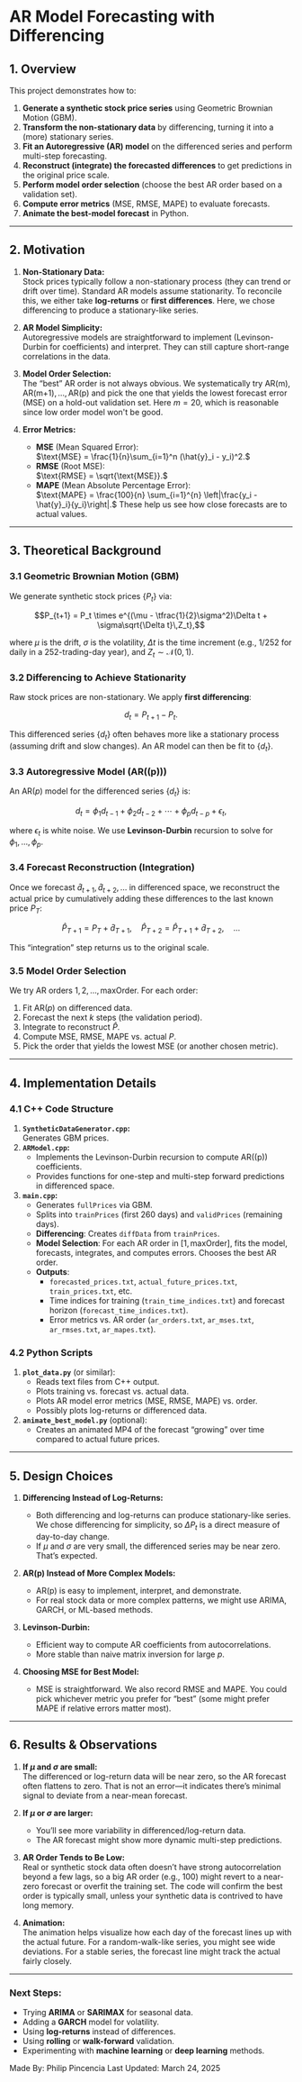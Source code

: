 # AR Model Forecasting with Differencing 

## 1. Overview

This project demonstrates how to:

1. **Generate a synthetic stock price series** using Geometric Brownian Motion (GBM).  
2. **Transform the non-stationary data** by differencing, turning it into a (more) stationary series.  
3. **Fit an Autoregressive (AR) model** on the differenced series and perform multi-step forecasting.  
4. **Reconstruct (integrate) the forecasted differences** to get predictions in the original price scale.  
5. **Perform model order selection** (choose the best AR order based on a validation set).  
6. **Compute error metrics** (MSE, RMSE, MAPE) to evaluate forecasts.  
7. **Animate the best-model forecast** in Python.

---

## 2. Motivation

1. **Non-Stationary Data:**  
   Stock prices typically follow a non-stationary process (they can trend or drift over time). Standard AR models assume stationarity. To reconcile this, we either take **log-returns** or **first differences**. Here, we chose differencing to produce a stationary-like series.

2. **AR Model Simplicity:**  
   Autoregressive models are straightforward to implement (Levinson-Durbin for coefficients) and interpret. They can still capture short-range correlations in the data.

3. **Model Order Selection:**  
   The “best” AR order is not always obvious. We systematically try $\text{AR(m)}, \text{AR(m+1)},...,\text{AR(p)}$ and pick the one that yields the lowest forecast error (MSE) on a hold-out validation set. Here $m=20$, which is reasonable since low order model won't be good. 

4. **Error Metrics:**  
   - **MSE** (Mean Squared Error):  
     $\text{MSE} = \frac{1}{n}\sum_{i=1}^n (\hat{y}_i - y_i)^2.$
   - **RMSE** (Root MSE):  
     $\text{RMSE} = \sqrt{\text{MSE}}.$
   - **MAPE** (Mean Absolute Percentage Error):  
     $\text{MAPE} = \frac{100}{n} \sum_{i=1}^{n} \left|\frac{y_i - \hat{y}_i}{y_i}\right|.$
   These help us see how close forecasts are to actual values.
---

## 3. Theoretical Background

### 3.1 Geometric Brownian Motion (GBM)

We generate synthetic stock prices $\{P_t\}$ via:

$$P_{t+1} = P_t \times e^{(\mu - \tfrac{1}{2}\sigma^2)\Delta t + \sigma\sqrt{\Delta t}\,Z_t},$$

where $\mu$ is the drift, $\sigma$ is the volatility, $\Delta t$ is the time increment (e.g., $1/252$ for daily in a 252-trading-day year), and $Z_t \sim \mathcal{N}(0,1)$.

### 3.2 Differencing to Achieve Stationarity

Raw stock prices are non-stationary. We apply **first differencing**:

$$d_t = P_{t+1} - P_t.$$

This differenced series $\{d_t\}$ often behaves more like a stationary process (assuming drift and slow changes). An AR model can then be fit to $\{d_t\}$.

### 3.3 Autoregressive Model (AR(\(p\)))

An $\text{AR}(p)$ model for the differenced series $\{d_t\}$ is:

  $$d_{t} = \phi_1 d_{t-1} + \phi_2 d_{t-2} + \cdots + \phi_p d_{t-p} + \epsilon_t,$$
  
where $\epsilon_t$ is white noise. We use **Levinson-Durbin** recursion to solve for $\phi_1, \ldots, \phi_p$.

### 3.4 Forecast Reconstruction (Integration)

Once we forecast $\hat{d}_{t+1}, \hat{d}_{t+2}, \ldots$ in differenced space, we reconstruct the actual price by cumulatively adding these differences to the last known price $P_{T}$:

$$\hat{P}_{T+1} = P_T + \hat{d}_{T+1},\quad\hat{P}_{T+2} = \hat{P}_{T+1} + \hat{d}_{T+2},\quad \dots$$
  
This “integration” step returns us to the original scale.

### 3.5 Model Order Selection

We try AR orders $1,2,\ldots,\text{maxOrder}$. For each order:
1. Fit $\text{AR}(p)$ on differenced data.
2. Forecast the next $k$ steps (the validation period).
3. Integrate to reconstruct $\hat{P}$.
4. Compute MSE, RMSE, MAPE vs. actual $P$.
5. Pick the order that yields the lowest MSE (or another chosen metric).

---

## 4. Implementation Details

### 4.1 C++ Code Structure

1. **`SyntheticDataGenerator.cpp`:**  
   Generates GBM prices.  
2. **`ARModel.cpp`:**  
   - Implements the Levinson-Durbin recursion to compute AR(\(p\)) coefficients.  
   - Provides functions for one-step and multi-step forward predictions in differenced space.  
3. **`main.cpp`:**  
   - Generates `fullPrices` via GBM.  
   - Splits into `trainPrices` (first 260 days) and `validPrices` (remaining days).  
   - **Differencing**: Creates `diffData` from `trainPrices`.  
   - **Model Selection**: For each AR order in $[1,\text{maxOrder}]$, fits the model, forecasts, integrates, and computes errors. Chooses the best AR order.  
   - **Outputs**:  
     - `forecasted_prices.txt`, `actual_future_prices.txt`, `train_prices.txt`, etc.  
     - Time indices for training (`train_time_indices.txt`) and forecast horizon (`forecast_time_indices.txt`).  
     - Error metrics vs. AR order (`ar_orders.txt`, `ar_mses.txt`, `ar_rmses.txt`, `ar_mapes.txt`).  

### 4.2 Python Scripts

1. **`plot_data.py`** (or similar):  
   - Reads text files from C++ output.  
   - Plots training vs. forecast vs. actual data.  
   - Plots AR model error metrics (MSE, RMSE, MAPE) vs. order.  
   - Possibly plots log-returns or differenced data.  
2. **`animate_best_model.py`** (optional):  
   - Creates an animated MP4 of the forecast “growing” over time compared to actual future prices.

---

## 5. Design Choices

1. **Differencing Instead of Log-Returns:**  
   - Both differencing and log-returns can produce stationary-like series. We chose differencing for simplicity, so $\Delta P_t$ is a direct measure of day-to-day change.  
   - If $\mu$ and $\sigma$ are very small, the differenced series may be near zero. That’s expected.

2. **$\text{AR(p)}$ Instead of More Complex Models:**  
   - $\text{AR(p)}$ is easy to implement, interpret, and demonstrate.  
   - For real stock data or more complex patterns, we might use ARIMA, GARCH, or ML-based methods.

3. **Levinson-Durbin:**  
   - Efficient way to compute AR coefficients from autocorrelations.  
   - More stable than naive matrix inversion for large $p$.

4. **Choosing MSE for Best Model:**  
   - MSE is straightforward. We also record RMSE and MAPE. You could pick whichever metric you prefer for “best” (some might prefer MAPE if relative errors matter most).

---

## 6. Results & Observations

1. **If $\mu$ and $\sigma$ are small:**  
   The differenced or log-return data will be near zero, so the AR forecast often flattens to zero. That is not an error—it indicates there’s minimal signal to deviate from a near-mean forecast.

2. **If $\mu$ or $\sigma$ are larger:**  
   - You’ll see more variability in differenced/log-return data.  
   - The AR forecast might show more dynamic multi-step predictions.

3. **AR Order Tends to Be Low:**  
   Real or synthetic stock data often doesn’t have strong autocorrelation beyond a few lags, so a big AR order (e.g., 100) might revert to a near-zero forecast or overfit the training set. The code will confirm the best order is typically small, unless your synthetic data is contrived to have long memory.

4. **Animation:**  
   The animation helps visualize how each day of the forecast lines up with the actual future. For a random-walk-like series, you might see wide deviations. For a stable series, the forecast line might track the actual fairly closely.

---


### **Next Steps**:
- Trying **ARIMA** or **SARIMAX** for seasonal data.  
- Adding a **GARCH** model for volatility.  
- Using **log-returns** instead of differences.  
- Using **rolling** or **walk-forward** validation.  
- Experimenting with **machine learning** or **deep learning** methods.

Made By: Philip Pincencia
Last Updated: March 24, 2025
